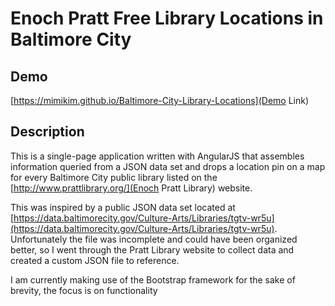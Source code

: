 # Enoch Pratt Free Library Locations in Baltimore City

## Demo
[https://mimikim.github.io/Baltimore-City-Library-Locations](Demo Link)

## Description
This is a single-page application written with AngularJS that assembles information queried from a JSON data set and drops a location pin on a map for every Baltimore City public library listed on the [http://www.prattlibrary.org/](Enoch Pratt Library) website.

This was inspired by a public JSON data set located at [https://data.baltimorecity.gov/Culture-Arts/Libraries/tgtv-wr5u](https://data.baltimorecity.gov/Culture-Arts/Libraries/tgtv-wr5u). Unfortunately the file was incomplete and could have been organized better, so I went through the Pratt Library website to collect data and created a custom JSON file to reference.

I am currently making use of the Bootstrap framework for the sake of brevity, the focus is on functionality
